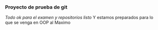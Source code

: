 ### Proyecto de prueba de git
*Todo ok para el examen y repositorios listo*
Y estamos preparados para lo que se venga en OOP al Maximo
